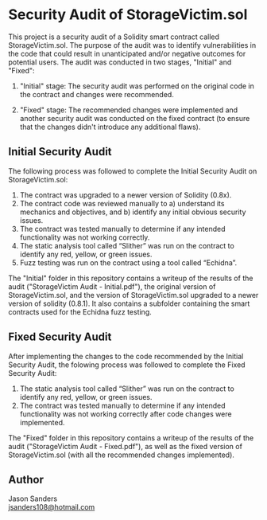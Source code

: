 # Security Audit of StorageVictim.sol

This project is a security audit of a Solidity smart contract called StorageVictim.sol. The purpose of the audit was to identify vulnerabilities in the code that could result in unanticipated and/or negative outcomes for potential users. The audit was conducted in two stages, "Initial" and "Fixed":

1) "Initial" stage: The security audit was performed on the original code in the contract and changes were recommended.

2) "Fixed" stage: The recommended changes were implemented and another security audit was conducted on the fixed contract (to ensure that the changes didn't introduce any additional flaws).  


## Initial Security Audit

The following process was followed to complete the Initial Security Audit on StorageVictim.sol:

1) The contract was upgraded to a newer version of Solidity (0.8x).  
2) The contract code was reviewed manually to a) understand its mechanics and objectives, and b) identify any initial obvious security issues.
3) The contract was tested manually to determine if any intended functionality was not working correctly.
4) The static analysis tool called “Slither” was run on the contract to identify any red, yellow, or green issues.
5) Fuzz testing was run on the contract using a tool called “Echidna”. 

The "Initial" folder in this repository contains a writeup of the results of the audit ("StorageVictim Audit - Initial.pdf"), the original version of StorageVictim.sol, and the version of StorageVictim.sol upgraded to a newer version of solidity (0.8.1). It also contains a subfolder containing the smart contracts used for the Echidna fuzz testing.


## Fixed Security Audit

After implementing the changes to the code recommended by the Initial Security Audit, the folowing process was followed to complete the Fixed Security Audit:

1) The static analysis tool called “Slither” was run on the contract to identify any red, yellow, or green issues.
2) The contract was tested manually to determine if any intended functionality was not working correctly after code changes were implemented.  

The "Fixed" folder in this repository contains a writeup of the results of the audit ("StorageVictim Audit - Fixed.pdf"), as well as the fixed version of StorageVictim.sol (with all the recommended changes implemented). 



## Author

Jason Sanders  
jsanders108@hotmail.com



